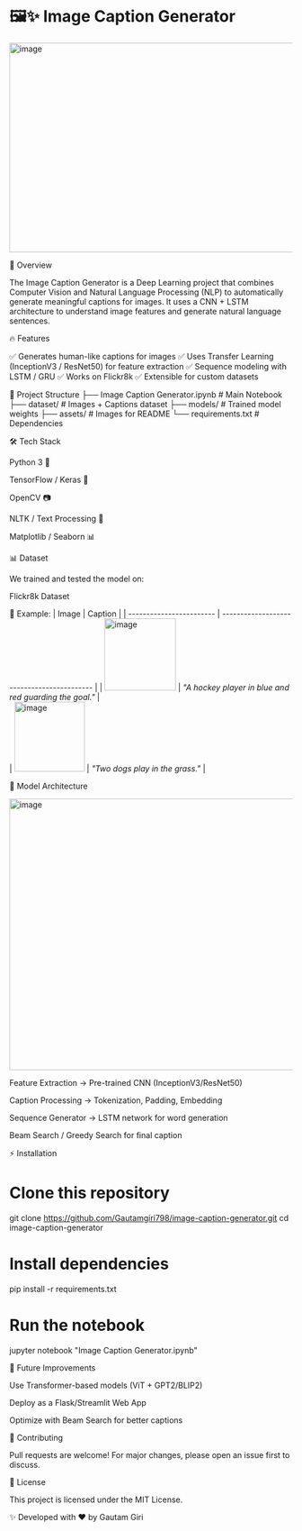 # 🖼️✨ Image Caption Generator
<img width="976" height="372" alt="image" src="https://github.com/user-attachments/assets/807476ca-5519-48a3-be0b-6ef8af5c2c77" />


🚀 Overview

The Image Caption Generator is a Deep Learning project that combines Computer Vision and Natural Language Processing (NLP) to automatically generate meaningful captions for images.
It uses a CNN + LSTM architecture to understand image features and generate natural language sentences.


🔥 Features

✅ Generates human-like captions for images
✅ Uses Transfer Learning (InceptionV3 / ResNet50) for feature extraction
✅ Sequence modeling with LSTM / GRU
✅ Works on Flickr8k
✅ Extensible for custom datasets


📂 Project Structure
├── Image Caption Generator.ipynb   # Main Notebook
├── dataset/                        # Images + Captions dataset
├── models/                         # Trained model weights
├── assets/                         # Images for README
└── requirements.txt                # Dependencies


🛠️ Tech Stack

Python 3 🐍

TensorFlow / Keras 🤖

OpenCV 📷

NLTK / Text Processing 📝

Matplotlib / Seaborn 📊


📊 Dataset

We trained and tested the model on:

Flickr8k Dataset


📸 Example:
| Image                    | Caption                                    |
| ------------------------ | ------------------------------------------ |
| <img width="127" height="128" alt="image" src="https://github.com/user-attachments/assets/b1563242-7315-4761-859f-3ea4cbcc9f3f" />  | *"A hockey player in blue and red guarding the goal."*   |   
| <img width="125" height="124" alt="image" src="https://github.com/user-attachments/assets/757ae1ed-01bb-4155-884e-9d2552f64850" />  | *"Two dogs play in the grass."* |


🤖 Model Architecture

<img width="909" height="482" alt="image" src="https://github.com/user-attachments/assets/5710a006-58c7-42f4-80f0-3fa85e7f6ec4" />


Feature Extraction → Pre-trained CNN (InceptionV3/ResNet50)

Caption Processing → Tokenization, Padding, Embedding

Sequence Generator → LSTM network for word generation

Beam Search / Greedy Search for final caption


⚡ Installation
# Clone this repository
git clone https://github.com/Gautamgiri798/image-caption-generator.git
cd image-caption-generator

# Install dependencies
pip install -r requirements.txt

# Run the notebook
jupyter notebook "Image Caption Generator.ipynb"


🚀 Future Improvements

Use Transformer-based models (ViT + GPT2/BLIP2)

Deploy as a Flask/Streamlit Web App

Optimize with Beam Search for better captions

🙌 Contributing

Pull requests are welcome! For major changes, please open an issue first to discuss.

📜 License

This project is licensed under the MIT License.

✨ Developed with ❤️ by Gautam Giri

